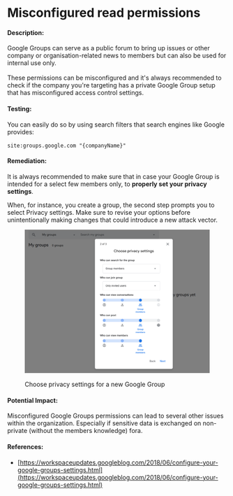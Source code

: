 # Misconfigured read permissions

#### Description:

Google Groups can serve as a public forum to bring up issues or other company or organisation-related news to members but can also be used for internal use only.\
\
These permissions can be misconfigured and it's always recommended to check if the company you're targeting has a private Google Group setup that has misconfigured access control settings.

#### Testing:

You can easily do so by using search filters that search engines like Google provides:

```
site:groups.google.com "{companyName}"
```

#### Remediation:

It is always recommended to make sure that in case your Google Group is intended for a select few members only, to **properly set your privacy settings**.

When, for instance, you create a group, the second step prompts you to select Privacy settings. Make sure to revise your options before unintentionally making changes that could introduce a new attack vector.

<figure><img src="../../.gitbook/assets/image (11).png" alt=""><figcaption><p>Choose privacy settings for a new Google Group</p></figcaption></figure>

#### Potential Impact:

Misconfigured Google Groups permissions can lead to several other issues within the organization. Especially if sensitive data is exchanged on non-private (without the members knowledge) fora.

#### References:

* [https://workspaceupdates.googleblog.com/2018/06/configure-your-google-groups-settings.html](https://workspaceupdates.googleblog.com/2018/06/configure-your-google-groups-settings.html)
